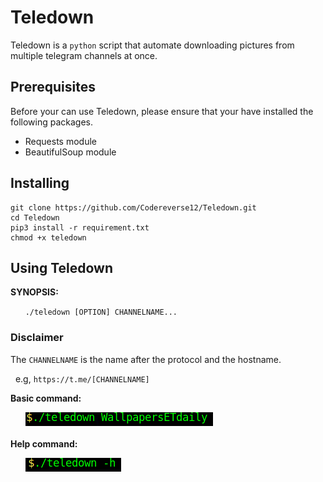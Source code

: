 # Teledown

Teledown is a `python` script that automate downloading pictures from multiple telegram channels at once.
## Prerequisites
Before your can use Teledown, please ensure that your have installed the following packages.
* Requests module
* BeautifulSoup module

## Installing

```
git clone https://github.com/Codereverse12/Teledown.git
cd Teledown
pip3 install -r requirement.txt
chmod +x teledown
```

## Using Teledown
**SYNOPSIS:**

&nbsp;&nbsp;&nbsp;&nbsp;&nbsp;&nbsp;`./teledown [OPTION] CHANNELNAME...`<br/>

### Disclaimer

The `CHANNELNAME` is the name after the protocol and the hostname.

&nbsp;&nbsp;e.g,  `https://t.me/[CHANNELNAME]`

**Basic command:**<br/>

&nbsp;&nbsp;&nbsp;&nbsp;&nbsp;&nbsp;![Command to type](./config/cmd.png)<br/><br/>
**Help command:**<br/>

&nbsp;&nbsp;&nbsp;&nbsp;&nbsp;&nbsp;![Command to help](./config/help.png)





